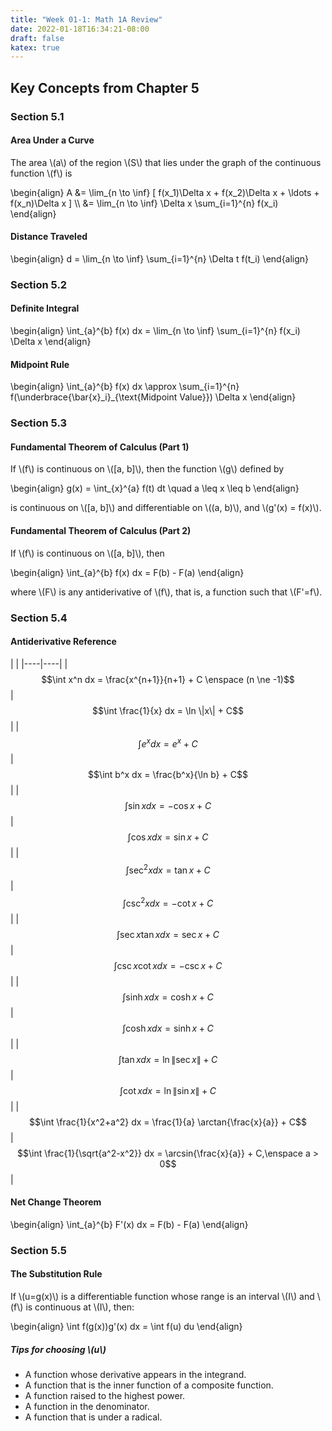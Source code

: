 ```yaml
---
title: "Week 01-1: Math 1A Review"
date: 2022-01-18T16:34:21-08:00
draft: false
katex: true
---
```


## Key Concepts from Chapter 5

### Section 5.1

#### Area Under a Curve

The area \\(a\\) of the region \\(S\\) that lies under the graph of the continuous function \\(f\\) is
<p>
\begin{align}
A &= \lim_{n \to \inf} [ f(x_1)\Delta x + f(x_2)\Delta x + \ldots + f(x_n)\Delta x ] \\
&= \lim_{n \to \inf} \Delta x \sum_{i=1}^{n} f(x_i)
\end{align}
</p>

#### Distance Traveled

<p>
\begin{align}
d = \lim_{n \to \inf} \sum_{i=1}^{n} \Delta t f(t_i)
\end{align}
</p>

### Section 5.2

#### Definite Integral

<p>
\begin{align}
\int_{a}^{b} f(x) dx = \lim_{n \to \inf} \sum_{i=1}^{n} f(x_i) \Delta x
\end{align}
</p>

#### Midpoint Rule

<p>
\begin{align}
\int_{a}^{b} f(x) dx \approx \sum_{i=1}^{n} f(\underbrace{\bar{x}_i}_{\text{Midpoint Value}}) \Delta x
\end{align}
</p>

### Section 5.3

#### Fundamental Theorem of Calculus (Part 1)

If \\(f\\) is continuous on \\([a, b]\\), then the function \\(g\\) defined by

<p>
\begin{align}
g(x) = \int_{x}^{a} f(t) dt \quad a \leq x \leq b
\end{align}
</p>

is continuous on \\([a, b]\\) and differentiable on \\((a, b)\\), and \\(g'(x) = f(x)\\).

#### Fundamental Theorem of Calculus (Part 2)

If \\(f\\) is continuous on \\([a, b]\\), then

<p>
\begin{align}
\int_{a}^{b} f(x) dx = F(b) - F(a)
\end{align}
</p>

where \\(F\\) is any antiderivative of \\(f\\), that is, a function such that \\(F'=f\\).

### Section 5.4

#### Antiderivative Reference

| |
|----|----|
| $$\int x^n dx = \frac{x^{n+1}}{n+1} + C \enspace (n \ne -1)$$        | $$\int \frac{1}{x} dx = \ln \|x\| + C$$  |
| $$\int e^x dx = e^x + C$$                                            | $$\int b^x dx = \frac{b^x}{\ln b} + C$$  |
| $$\int \sin x dx = -\cos x + C$$                                     | $$\int \cos x dx = \sin x + C$$          |
| $$\int \sec^2 x dx = \tan x + C$$                                    | $$\int \csc^2 x dx = -\cot x + C$$       |
| $$\int \sec x \tan x dx = \sec x + C$$                               | $$\int \csc x \cot x dx = -\csc x + C$$  |
| $$\int \sinh x dx = \cosh x + C$$                                    | $$\int \cosh x dx = \sinh x + C$$        |
| $$\int \tan x dx = \ln \|\sec x\| + C$$                              | $$\int \cot x dx = \ln \|\sin x\| + C$$  |
| $$\int \frac{1}{x^2+a^2} dx = \frac{1}{a} \arctan{\frac{x}{a}} + C$$ | $$\int \frac{1}{\sqrt{a^2-x^2}} dx = \arcsin{\frac{x}{a}} + C,\enspace a > 0$$ |

#### Net Change Theorem

<p>
\begin{align}
\int_{a}^{b} F'(x) dx = F(b) - F(a)
\end{align}
</p>

### Section 5.5

#### The Substitution Rule

If \\(u=g(x)\\) is a differentiable function whose range is an interval \\(I\\) and \\(f\\) is continuous at \\(I\\), then:

<p>
\begin{align}
\int f(g(x))g'(x) dx = \int f(u) du
\end{align}
</p>

##### Tips for choosing \\(u\\)

* A function whose derivative appears in the integrand.
* A function that is the inner function of a composite function.
* A function raised to the highest power.
* A function in the denominator.
* A function that is under a radical.